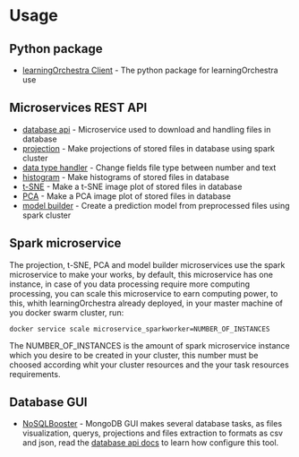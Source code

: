 # Usage
## Python package
* [learningOrchestra Client](https://riibeirogabriel.github.io/learningOrchestra/learning_orchestra_client_package) - The python package for learningOrchestra use

## Microservices REST API
* [database api](https://riibeirogabriel.github.io/learningOrchestra/database_api) - 
Microservice used to download and handling files in database
* [projection](https://riibeirogabriel.github.io/learningOrchestra/projection) - 
Make projections of stored files in database using spark cluster
* [data type handler](https://riibeirogabriel.github.io/learningOrchestra/data_type_handler) - 
Change fields file type between number and text
* [histogram](https://riibeirogabriel.github.io/learningOrchestra/histogram) - 
Make histograms of stored files in database
* [t-SNE](https://riibeirogabriel.github.io/learningOrchestra/t_sne) - 
Make a t-SNE image plot of stored files in database
* [PCA](https://riibeirogabriel.github.io/learningOrchestra/pca) - 
Make a PCA image plot of stored files in database
* [model builder](https://riibeirogabriel.github.io/learningOrchestra/model_builder) - 
Create a prediction model from preprocessed files using spark cluster

## Spark microservice
The projection, t-SNE, PCA and model builder microservices use the spark 
microservice to make your works, by default, this microservice has one instance, 
in case of you data processing require more computing processing, you can 
scale this microservice to earn computing power, to this, whith learningOrchestra 
already deployed, in your master machine of you docker swarm cluster, run:

```
docker service scale microservice_sparkworker=NUMBER_OF_INSTANCES
```
The NUMBER_OF_INSTANCES is the amount of spark microservice instance which you 
desire to be created in your cluster, this number must be choosed according
whit your cluster resources and the your task resources requirements.

## Database GUI
* [NoSQLBooster](https://nosqlbooster.com) - 
MongoDB GUI makes several database tasks, as files visualization, querys, 
projections and files extraction to formats as csv and json, read the 
[database api docs](https://riibeirogabriel.github.io/learningOrchestra/database_api) 
to learn how configure this tool.
